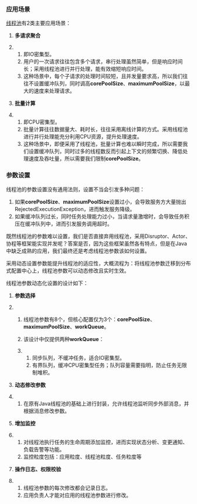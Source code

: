 ### 应用场景

[线程池](https://tech.meituan.com/2020/04/02/java-pooling-pratice-in-meituan.html)有2类主要应用场景：

1. **多请求聚合**

2. 1. 即IO密集型。
   2. 用户的一次请求往往包含多个请求，串行处理虽然简单，但是响应时间长；采用线程池进行并行处理，能有效缩短响应时间。
   3. 这种场景中，每个子请求的处理时间较短，且并发量要求高，所以我们往往不设置缓冲队列，同时调高**corePoolSize**、**maximumPoolSize**，以最大的速度来处理请求。

3. **批量计算**

4. 1. 即CPU密集型。
   2. 批量计算往往数据量大、耗时长，往往采用离线计算的方式。采用线程池进行并行处理能充分利用CPU资源，提升处理速度。
   3. 这种场景中，即便采用了线程池，批量计算也难以瞬时完成，所以需要我们设置缓冲队列，同时过多的线程数反而引起上下文的频繁切换、降低处理速度及吞吐量，所以需要我们限制**corePoolSize**。



### 参数设置

线程池的参数设置没有通用法则，设置不当会引发多种问题：

1. 如果**corePoolSize**、**maximumPoolSize**设置过小，会导致服务方大量抛出RejectedExecutionException，进而触发服务降级。
2. 如果缓冲队列过长，同时任务处理能力过小，当请求量激增时，会导致任务积压在缓冲队列中，进而引发服务调用超时。

既然线程池的参数难以设置，我们是否直接弃用线程池，采用Disruptor、Actor、协程等框架能实现并发呢？答案是否，因为这些框架虽然各有特点，但是在Java中缺乏成熟的应用，我们最终还是考虑线程池参数该如何设置。

采用动态设置参数能提升线程池的适应性，大概流程为：将线程池参数迁移到分布式配置中心上，线程池参数可以动态修改且实时生效。

线程池参数动态化设置的设计如下：

1. **参数选择**

2. 1. 线程池参数有8个，但核心配置仅为3个：**corePoolSize**、**maximumPoolSize**、**workQueue**。

   2. 该设计中仅提供两种**workQueue**：

   3. 1. 同步队列，不缓冲任务，适合IO密集型。
      2. 有界队列，缓冲CPU密集型任务；队列容量需要指明，防止任务无限制堆积。

3. **动态修改参数**

4. 1. 在原有Java线程池的基础上进行封装，允许线程池监听同步外部消息，并根据消息修改参数。

5. **增加监控**

6. 1. 对线程池执行任务的生命周期添加监控，进而实现状态分析、变更通知、负载告警等功能。
   2. 监控粒度包括：应用粒度、线程池粒度、任务粒度等

7. **操作日志、权限校验**

8. 1. 线程池参数的每次修改都会记录日志。
   2. 应用负责人才能对应用的线程池参数进行修改。